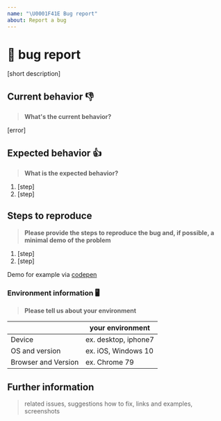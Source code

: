 ```yaml
---
name: "\U0001F41E Bug report"
about: Report a bug
---
```


# 🐞 bug report

[short description]

## Current behavior 👎

> **What's the current behavior?**

[error]

## Expected behavior 👍

> **What is the expected behavior?**

1. [step]
2. [step]

## Steps to reproduce

> **Please provide the steps to reproduce the bug and, if possible, a minimal demo of the problem**

1. [step]
2. [step]

Demo for example via [codepen](https://codepen.io/pen/)

### Environment information 🖥️

> **Please tell us about your environment**

|                     | your environment     |
| ------------------- | -------------------- |
| Device              | ex. desktop, iphone7 |
| OS and version      | ex. iOS, Windows 10  |
| Browser and Version | ex. Chrome 79        |

## Further information

> related issues, suggestions how to fix, links and examples, screenshots
